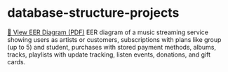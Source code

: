 # database-structure-projects
[📄 View EER Diagram (PDF)](GitHub/Music-streaming-service_EER.pdf)
EER diagram of a music streaming service showing users as artists or customers, subscriptions with plans like group (up to 5) and student, purchases with stored payment methods, albums, tracks, playlists with update tracking, listen events, donations, and gift cards.
